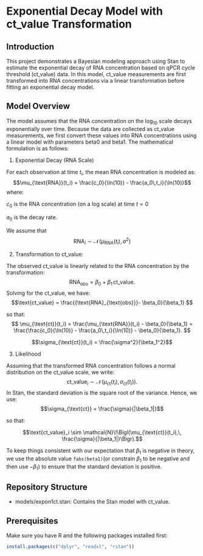 # Exponential Decay Model with ct_value Transformation

## Introduction

This project demonstrates a Bayesian modeling approach using Stan to estimate the exponential decay of RNA concentration based on qPCR cycle threshold (ct_value) data. In this model, ct_value measurements are first transformed into RNA concentrations via a linear transformation before fitting an exponential decay model.

## Model Overview

The model assumes that the RNA concentration on the log$_{10}$ scale decays exponentially over time. Because the data are collected as ct_value measurements, we first convert these values into RNA concentrations using a linear model with parameters beta0 and beta1. The mathematical formulation is as follows:

1.  Exponential Decay (RNA Scale)

For each observation at time $t_i$, the mean RNA concentration is modeled as: $$\mu_{\text{RNA}}(t_i) = \frac{c_0}{\ln(10)} - \frac{a_0\,t_i}{\ln(10)}$$ where:

$c_0$ is the RNA concentration (on a log scale) at time $t = 0$

$a_0$ is the decay rate.

We assume that $$\text{RNA}_i \sim \mathcal{N}\!\Biggl(\mu_{\text{RNA}}(t_i),\, \sigma^2\Biggr)$$

2.  Transformation to ct_value:

The observed ct_value is linearly related to the RNA concentration by the transformation: $$
\text{RNA}_{\text{obs}} = \beta_0 + \beta_1\, \text{ct_value}.
$$ Solving for the ct_value, we have: $$\text{ct_value} = \frac{{\text{RNA}_{\text{obs}}}- \beta_0}{\beta_1} $$

so that: $$
\mu_{\text{ct}}(t_i) = \frac{\mu_{\text{RNA}}(t_i) - \beta_0}{\beta_1}
= \frac{\frac{c_0}{\ln(10)} - \frac{a_0\,t_i}{\ln(10)} - \beta_0}{\beta_1}.
$$

$$\sigma_{\text{ct}}(t_i) = \frac{\sigma^2}{\beta_1^2}$$

3.  Likelihood

Assuming that the transformed RNA concentration follows a normal distribution on the ct_value scale, we write: $$\text{ct_value}_i \sim \mathcal{N}\!\Biggl(\mu_{\text{ct}}(t_i),\, \sigma_{\text{ct}}(t_i)\Biggr). $$ In Stan, the standard deviation is the square root of the variance. Hence, we use: $$\sigma_{\text{ct}} = \frac{\sigma}{|\beta_1|}$$

so that:

$$\text{ct_value}_i \sim \mathcal{N}\!\Bigl(\mu_{\text{ct}}(t_i),\, \frac{\sigma}{|\beta_1|}\Bigr).$$

To keep things consistent with our expectation that $\beta_1$ is negative in theory, we use the absolute value `fabs(beta1)`(or constrain $\beta_1$ to be negative and then use $-\beta_1$) to ensure that the standard deviation is positive.

## Repository Structure

-   models/expon1ct.stan: Contains the Stan model with ct_value.

## Prerequisites

Make sure you have R and the following packages installed first:

``` r
install.packages(c("dplyr", "readxl", "rstan"))
```
